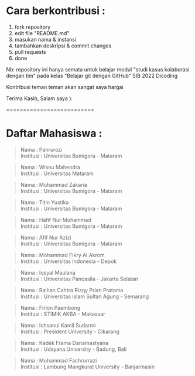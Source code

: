 # Cara berkontribusi :
1. fork repository
2. edit file "README.md"
3. masukan nama & instansi
4. tambahkan deskripsi & commit changes
5. pull requests
6. done

Nb: repository ini hanya semata untuk belajar modul "studi kasus kolaborasi dengan tim" pada kelas "Belajar git dengan GitHub" SIB 2022 Dicoding

Kontribusi teman teman akan sangat saya hargai<br/>

Terima Kasih, Salam saya ):


==========================
# Daftar Mahasiswa :

> Nama : Pahrurozi <br/>
> Institusi : Universitas Bumigora - Mataram

> Nama : Wisnu Mahendra <br/>
> Institusi : Universitas Mataram

> Nama : Muhammad Zakaria <br/>
> Institusi : Universitas Bumigora - Mataram

> Nama : Titin Yustika <br/>
> Institusi : Universitas Bumigora - Mataram

> Nama : Hafif Nur Muhammad <br/>
> Institusi : Universitas Bumigora - Mataram

> Nama : Afif Nur Azizi <br/>
> Institusi : Universitas Bumigora - Mataram

> Nama : Mohammad Fikry Al Akrom <br/>
> Institusi : Universitas Indonesia - Depok

> Nama : Iqsyal Maulana <br/>
> Institusi : Universitas Pancasila - Jakarta Selatan

> Nama : Raihan Cahtra Rizqy Prian Pratama <br/>
> Institusi : Universitas Islam Sultan Agung - Semarang

> Nama : Firlon Paembong <br/>
> Institusi : STIMIK AKBA - Makassar

> Nama : Ichsanul Kamil Sudarmi <br/>
> Institusi : President University - Cikarang

> Nama : Kadek Frama Danamastyana <br/>
> Institusi : Udayana University - Badung, Bali

> Nama : Muhammad Fachrurrazi <br/>
> Institusi : Lambung Mangkurat University - Banjarmasin
